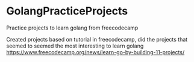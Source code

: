 # GolangPracticeProjects
Practice projects to learn golang from freecodecamp

Created projects based on tutorial in freecodecamp, did the projects that seemed to seemed the most interesting to learn golang https://www.freecodecamp.org/news/learn-go-by-building-11-projects/
